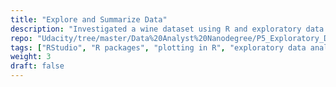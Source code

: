 ```yaml
---
title: "Explore and Summarize Data"
description: "Investigated a wine dataset using R and exploratory data analysis techniques, exploring both single variables and relationships between variables."
repo: "Udacity/tree/master/Data%20Analyst%20Nanodegree/P5_Exploratory_Data_Analysis" # delete this line if you want blog-like posts for projects
tags: ["RStudio", "R packages", "plotting in R", "exploratory data analysis techniques"]
weight: 3
draft: false
---
```

